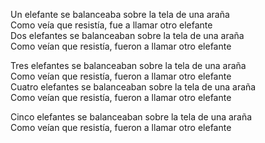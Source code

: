 Un elefante se balanceaba sobre la tela de una araña  
Como veía que resistía, fue a llamar otro elefante  
Dos elefantes se balanceaban sobre la tela de una araña  
Como veían que resistía, fueron a llamar otro elefante  

Tres elefantes se balanceaban sobre la tela de una araña  
Como veían que resistía, fueron a llamar otro elefante  
Cuatro elefantes se balanceaban sobre la tela de una araña  
Como veían que resistía, fueron a llamar otro elefante  

Cinco elefantes se balanceaban sobre la tela de una araña  
Como veían que resistía, fueron a llamar otro elefante  